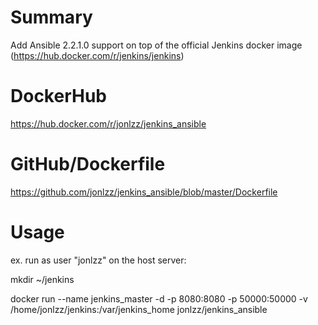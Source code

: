 # Summary
Add Ansible 2.2.1.0 support on top of the official Jenkins docker image (https://hub.docker.com/r/jenkins/jenkins)  

# DockerHub
https://hub.docker.com/r/jonlzz/jenkins_ansible

# GitHub/Dockerfile
https://github.com/jonlzz/jenkins_ansible/blob/master/Dockerfile

# Usage 
ex. run as user "jonlzz" on the host server:

mkdir ~/jenkins

docker run --name jenkins_master -d -p 8080:8080 -p 50000:50000 -v /home/jonlzz/jenkins:/var/jenkins_home jonlzz/jenkins_ansible
